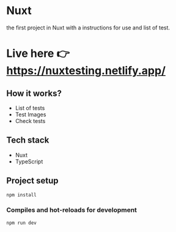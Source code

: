 # Nuxt
  the first project in Nuxt with a instructions for use and list of test.
# Live here 👉 https://nuxtesting.netlify.app/

## How it works?
 - List of tests
 - Test Images
 - Check tests

## Tech stack
  - Nuxt
  - TypeScript


## Project setup
```
npm install
```

### Compiles and hot-reloads for development
```
npm run dev
```